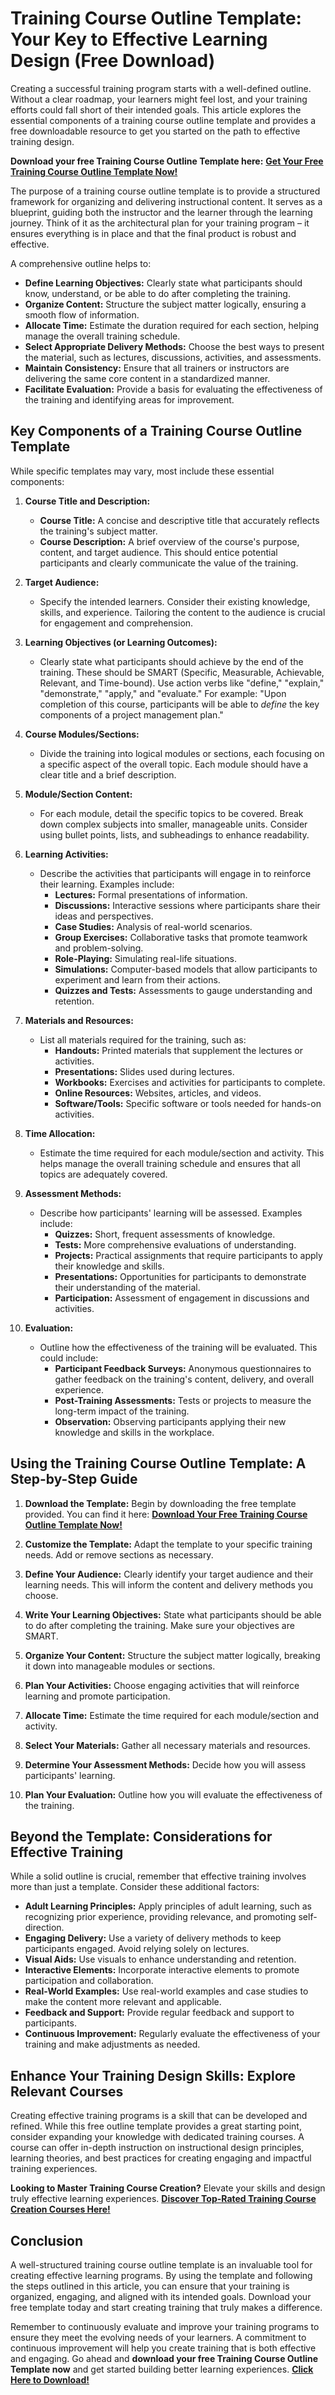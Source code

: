 # Training Course Outline Template: Your Key to Effective Learning Design (Free Download)

Creating a successful training program starts with a well-defined outline. Without a clear roadmap, your learners might feel lost, and your training efforts could fall short of their intended goals. This article explores the essential components of a training course outline template and provides a free downloadable resource to get you started on the path to effective training design.

**Download your free Training Course Outline Template here:** [**Get Your Free Training Course Outline Template Now!**](https://udemywork.com/training-course-outline-template)

The purpose of a training course outline template is to provide a structured framework for organizing and delivering instructional content. It serves as a blueprint, guiding both the instructor and the learner through the learning journey. Think of it as the architectural plan for your training program – it ensures everything is in place and that the final product is robust and effective.

A comprehensive outline helps to:

*   **Define Learning Objectives:** Clearly state what participants should know, understand, or be able to do after completing the training.
*   **Organize Content:** Structure the subject matter logically, ensuring a smooth flow of information.
*   **Allocate Time:** Estimate the duration required for each section, helping manage the overall training schedule.
*   **Select Appropriate Delivery Methods:** Choose the best ways to present the material, such as lectures, discussions, activities, and assessments.
*   **Maintain Consistency:** Ensure that all trainers or instructors are delivering the same core content in a standardized manner.
*   **Facilitate Evaluation:** Provide a basis for evaluating the effectiveness of the training and identifying areas for improvement.

## Key Components of a Training Course Outline Template

While specific templates may vary, most include these essential components:

1.  **Course Title and Description:**

    *   **Course Title:** A concise and descriptive title that accurately reflects the training's subject matter.
    *   **Course Description:** A brief overview of the course's purpose, content, and target audience. This should entice potential participants and clearly communicate the value of the training.
2.  **Target Audience:**

    *   Specify the intended learners. Consider their existing knowledge, skills, and experience. Tailoring the content to the audience is crucial for engagement and comprehension.
3.  **Learning Objectives (or Learning Outcomes):**

    *   Clearly state what participants should achieve by the end of the training. These should be SMART (Specific, Measurable, Achievable, Relevant, and Time-bound). Use action verbs like "define," "explain," "demonstrate," "apply," and "evaluate." For example: "Upon completion of this course, participants will be able to *define* the key components of a project management plan."
4.  **Course Modules/Sections:**

    *   Divide the training into logical modules or sections, each focusing on a specific aspect of the overall topic. Each module should have a clear title and a brief description.
5.  **Module/Section Content:**

    *   For each module, detail the specific topics to be covered. Break down complex subjects into smaller, manageable units. Consider using bullet points, lists, and subheadings to enhance readability.
6.  **Learning Activities:**

    *   Describe the activities that participants will engage in to reinforce their learning. Examples include:
        *   **Lectures:** Formal presentations of information.
        *   **Discussions:** Interactive sessions where participants share their ideas and perspectives.
        *   **Case Studies:** Analysis of real-world scenarios.
        *   **Group Exercises:** Collaborative tasks that promote teamwork and problem-solving.
        *   **Role-Playing:** Simulating real-life situations.
        *   **Simulations:** Computer-based models that allow participants to experiment and learn from their actions.
        *   **Quizzes and Tests:** Assessments to gauge understanding and retention.
7.  **Materials and Resources:**

    *   List all materials required for the training, such as:
        *   **Handouts:** Printed materials that supplement the lectures or activities.
        *   **Presentations:** Slides used during lectures.
        *   **Workbooks:** Exercises and activities for participants to complete.
        *   **Online Resources:** Websites, articles, and videos.
        *   **Software/Tools:** Specific software or tools needed for hands-on activities.
8.  **Time Allocation:**

    *   Estimate the time required for each module/section and activity. This helps manage the overall training schedule and ensures that all topics are adequately covered.
9.  **Assessment Methods:**

    *   Describe how participants' learning will be assessed. Examples include:
        *   **Quizzes:** Short, frequent assessments of knowledge.
        *   **Tests:** More comprehensive evaluations of understanding.
        *   **Projects:** Practical assignments that require participants to apply their knowledge and skills.
        *   **Presentations:** Opportunities for participants to demonstrate their understanding of the material.
        *   **Participation:** Assessment of engagement in discussions and activities.
10. **Evaluation:**

    *   Outline how the effectiveness of the training will be evaluated. This could include:
        *   **Participant Feedback Surveys:** Anonymous questionnaires to gather feedback on the training's content, delivery, and overall experience.
        *   **Post-Training Assessments:** Tests or projects to measure the long-term impact of the training.
        *   **Observation:** Observing participants applying their new knowledge and skills in the workplace.

## Using the Training Course Outline Template: A Step-by-Step Guide

1.  **Download the Template:**  Begin by downloading the free template provided. You can find it here: [**Download Your Free Training Course Outline Template Now!**](https://udemywork.com/training-course-outline-template)

2.  **Customize the Template:**  Adapt the template to your specific training needs. Add or remove sections as necessary.

3.  **Define Your Audience:**  Clearly identify your target audience and their learning needs. This will inform the content and delivery methods you choose.

4.  **Write Your Learning Objectives:**  State what participants should be able to do after completing the training. Make sure your objectives are SMART.

5.  **Organize Your Content:**  Structure the subject matter logically, breaking it down into manageable modules or sections.

6.  **Plan Your Activities:**  Choose engaging activities that will reinforce learning and promote participation.

7.  **Allocate Time:**  Estimate the time required for each module/section and activity.

8.  **Select Your Materials:**  Gather all necessary materials and resources.

9.  **Determine Your Assessment Methods:**  Decide how you will assess participants' learning.

10. **Plan Your Evaluation:**  Outline how you will evaluate the effectiveness of the training.

## Beyond the Template: Considerations for Effective Training

While a solid outline is crucial, remember that effective training involves more than just a template. Consider these additional factors:

*   **Adult Learning Principles:** Apply principles of adult learning, such as recognizing prior experience, providing relevance, and promoting self-direction.
*   **Engaging Delivery:** Use a variety of delivery methods to keep participants engaged. Avoid relying solely on lectures.
*   **Visual Aids:** Use visuals to enhance understanding and retention.
*   **Interactive Elements:** Incorporate interactive elements to promote participation and collaboration.
*   **Real-World Examples:** Use real-world examples and case studies to make the content more relevant and applicable.
*   **Feedback and Support:** Provide regular feedback and support to participants.
*   **Continuous Improvement:** Regularly evaluate the effectiveness of your training and make adjustments as needed.

## Enhance Your Training Design Skills: Explore Relevant Courses

Creating effective training programs is a skill that can be developed and refined.  While this free outline template provides a great starting point, consider expanding your knowledge with dedicated training courses. A course can offer in-depth instruction on instructional design principles, learning theories, and best practices for creating engaging and impactful training experiences.

**Looking to Master Training Course Creation?**  Elevate your skills and design truly effective learning experiences. [**Discover Top-Rated Training Course Creation Courses Here!**](https://udemywork.com/training-course-outline-template)

## Conclusion

A well-structured training course outline template is an invaluable tool for creating effective learning programs. By using the template and following the steps outlined in this article, you can ensure that your training is organized, engaging, and aligned with its intended goals. Download your free template today and start creating training that truly makes a difference.

Remember to continuously evaluate and improve your training programs to ensure they meet the evolving needs of your learners. A commitment to continuous improvement will help you create training that is both effective and engaging. Go ahead and **download your free Training Course Outline Template now** and get started building better learning experiences. [**Click Here to Download!**](https://udemywork.com/training-course-outline-template)
